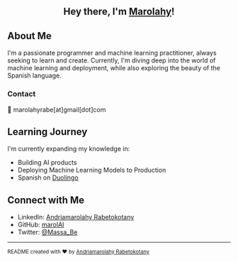 <div align="center">

<!-- Your introduction -->
## Hey there, I'm [Marolahy](https://marolai.github.io/)!

</div>


## About Me

I'm a passionate programmer and machine learning practitioner, always seeking to learn and create. Currently, I'm diving deep into the world of machine learning and deployment, while also exploring the beauty of the Spanish language.

### Contact

📧 marolahyrabe[at]gmail[dot]com

## Learning Journey

I'm currently expanding my knowledge in:

- Building AI products
- Deploying Machine Learning Models to Production
- Spanish on [Duolingo](https://www.duolingo.com/profile/Maro8132)


## Connect with Me

- LinkedIn: [Andriamarolahy Rabetokotany](https://www.linkedin.com/in/andriamarolahy-rabetokotany-a84986143/)
- GitHub: [marolAI](https://github.com/marolAI)
- Twitter: [@Massa_Be](https://twitter.com/Massa_Be)

---


<sub>README created with ❤️ by [Andriamarolahy Rabetokotany](https://marolai.github.io/)</sub>
